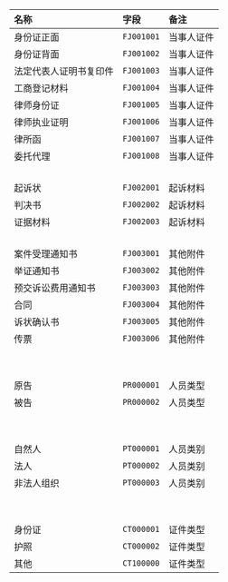 | 名称                   | 字段       | 备注       |
| :--------------------- | :--------- | :--------- |
| 身份证正面             | `FJ001001` | 当事人证件 |
| 身份证背面             | `FJ001002` | 当事人证件 |
| 法定代表人证明书复印件 | `FJ001003` | 当事人证件 |
| 工商登记材料           | `FJ001004` | 当事人证件 |
| 律师身份证             | `FJ001005` | 当事人证件 |
| 律师执业证明           | `FJ001006` | 当事人证件 |
| 律所函                 | `FJ001007` | 当事人证件 |
| 委托代理               | `FJ001008` | 当事人证件 |
| &nbsp;                 |            |            |
| 起诉状                 | `FJ002001` | 起诉材料   |
| 判决书                 | `FJ002002` | 起诉材料   |
| 证据材料               | `FJ002003` | 起诉材料   |
| &nbsp;                 |            |            |
| 案件受理通知书         | `FJ003001` | 其他附件   |
| 举证通知书             | `FJ003002` | 其他附件   |
| 预交诉讼费用通知书     | `FJ003003` | 其他附件   |
| 合同                   | `FJ003004` | 其他附件   |
| 诉状确认书             | `FJ003005` | 其他附件   |
| 传票                   | `FJ003006` | 其他附件   |
| &nbsp;                 |            |            |
| &nbsp;                 |            |            |
| 原告                   | `PR000001` | 人员类型   |
| 被告                   | `PR000002` | 人员类型   |
| &nbsp;                 |            |            |
| &nbsp;                 |            |            |
| 自然人                 | `PT000001` | 人员类别   |
| 法人                   | `PT000002` | 人员类别   |
| 非法人组织             | `PT000003` | 人员类别   |
| &nbsp;                 |            |            |
| &nbsp;                 |            |            |
| 身份证                 | `CT000001` | 证件类型   |
| 护照                   | `CT000002` | 证件类型   |
| 其他                   | `CT100000` | 证件类型   |
